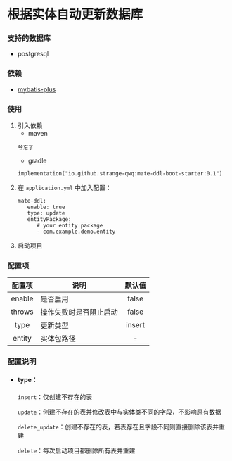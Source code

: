# 根据实体自动更新数据库

### 支持的数据库

- postgresql

### 依赖

- [mybatis-plus](https://github.com/baomidou/mybatis-plus)

### 使用

1. 引入依赖
    - maven
    ```
    爷忘了
    ```
    - gradle
    ```
    implementation("io.github.strange-qwq:mate-ddl-boot-starter:0.1")
    ```
2. 在 `application.yml` 中加入配置：
   ```
   mate-ddl:
      enable: true
      type: update
      entityPackage:
         # your entity package
         - com.example.demo.entity
   ```
3. 启动项目

### 配置项

|  配置项   | 说明          |  默认值   |
|:------:|-------------|:------:|
| enable | 是否启用        | false  |
| throws | 操作失败时是否阻止启动 | false  |
|  type  | 更新类型        | insert |
| entity | 实体包路径       |   -    |

### 配置说明

* #### type：
  `insert`：仅创建不存在的表

  `update`：创建不存在的表并修改表中与实体类不同的字段，不影响原有数据

  `delete_update`：创建不存在的表，若表存在且字段不同则直接删除该表并重建

  `delete`：每次启动项目都删除所有表并重建